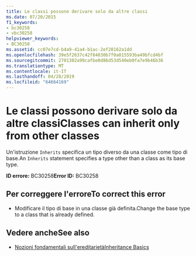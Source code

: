 ```yaml
---
title: Le classi possono derivare solo da altre classi
ms.date: 07/20/2015
f1_keywords:
- bc30258
- vbc30258
helpviewer_keywords:
- BC30258
ms.assetid: cc07e7cd-b4a9-41a4-b1ac-2ef28162a1dd
ms.openlocfilehash: 39e5f2637c42f84830b7f0a015593ba49bfcd4bf
ms.sourcegitcommit: 2701302a99cafbe0d86d53d540eb0fa7e9b46b36
ms.translationtype: MT
ms.contentlocale: it-IT
ms.lasthandoff: 04/28/2019
ms.locfileid: "64664169"
---
```

# <a name="classes-can-inherit-only-from-other-classes"></a><span data-ttu-id="7ca30-102">Le classi possono derivare solo da altre classi</span><span class="sxs-lookup"><span data-stu-id="7ca30-102">Classes can inherit only from other classes</span></span>
<span data-ttu-id="7ca30-103">Un'istruzione `Inherits` specifica un tipo diverso da una classe come tipo di base.</span><span class="sxs-lookup"><span data-stu-id="7ca30-103">An `Inherits` statement specifies a type other than a class as its base type.</span></span>  
  
 <span data-ttu-id="7ca30-104">**ID errore:** BC30258</span><span class="sxs-lookup"><span data-stu-id="7ca30-104">**Error ID:** BC30258</span></span>  
  
## <a name="to-correct-this-error"></a><span data-ttu-id="7ca30-105">Per correggere l'errore</span><span class="sxs-lookup"><span data-stu-id="7ca30-105">To correct this error</span></span>  
  
- <span data-ttu-id="7ca30-106">Modificare il tipo di base in una classe già definita.</span><span class="sxs-lookup"><span data-stu-id="7ca30-106">Change the base type to a class that is already defined.</span></span>  
  
## <a name="see-also"></a><span data-ttu-id="7ca30-107">Vedere anche</span><span class="sxs-lookup"><span data-stu-id="7ca30-107">See also</span></span>

- [<span data-ttu-id="7ca30-108">Nozioni fondamentali sull'ereditarietà</span><span class="sxs-lookup"><span data-stu-id="7ca30-108">Inheritance Basics</span></span>](../../visual-basic/programming-guide/language-features/objects-and-classes/inheritance-basics.md)
